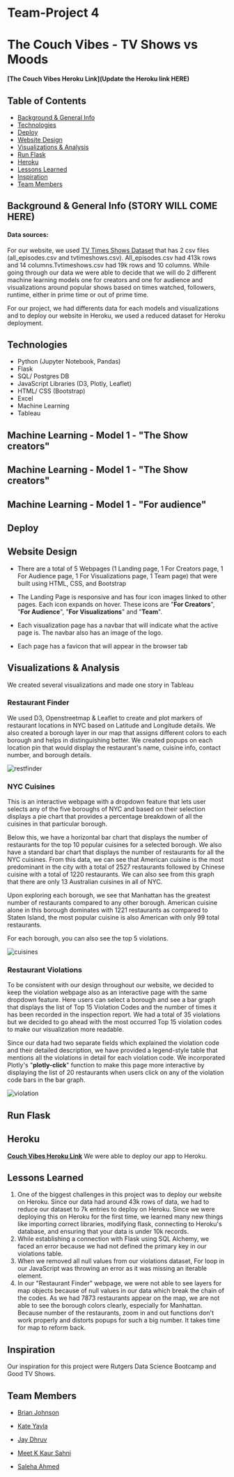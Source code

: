 # Team-Project 4
# The Couch Vibes - TV Shows vs Moods

**[The Couch Vibes Heroku Link](Update the Heroku link HERE)**

## **Table of Contents**

- [Background & General Info](https://github.com/meetk5/Team-Project4#background--general-info)
- [Technologies](https://github.com/meetk5/Team-Project4#technologies)
- [Deploy](https://github.com/meetk5/Team-Project4#deploy)
- [Website Design](https://github.com/meetk5/Team-Project4#website-design)
- [Visualizations & Analysis](https://github.com/meetk5/Team-Project4#visualizations--analysis)
- [Run Flask](https://github.com/meetk5/Team-Project4#run-flask)
- [Heroku](https://github.com/meetk5/Team-Project4#heroku)
- [Lessons Learned](https://github.com/meetk5/Team-Project4#lessons-learned)
- [Inspiration](https://github.com/meetk5/Team-Project4#inspiration)
- [Team Members](https://github.com/meetk5/Team-Project4#team-members)

## **Background** & General Info (STORY WILL COME HERE)



#### **Data sources:** 

For our website, we used [TV Times Shows Dataset](https://www.kaggle.com/oscarfry/tvtime-shows) that has 2 csv files (all_episodes.csv and tvtimeshows.csv). All_episodes.csv had 413k rows and 14 columns.Tvtimeshows.csv had 19k rows and 10 columns. While going through our data we were able to decide that we will do 2 different machine learning models one for creators and one for audience and visualizations around popular shows based on times watched, followers, runtime, either in prime time or out of prime time.

For our project, we had differents data for each models and visualizations and to deploy our website in Heroku, we used a reduced dataset for Heroku deployment. 

## **Technologies**

- Python (Jupyter Notebook, Pandas)
- Flask 
- SQL/ Postgres DB
- JavaScript Libraries (D3, Plotly, Leaflet)
- HTML/ CSS (Bootstrap)
- Excel
- Machine Learning
- Tableau

## **Machine Learning - Model 1 - "The Show creators"**

## **Machine Learning - Model 1 - "The Show creators"**

## **Machine Learning - Model 1 - "For audience"**
## Deploy



## Website Design

- There are a total of 5 Webpages (1 Landing page, 1 For Creators page, 1 For Audience page, 1 For Visualizations page, 1 Team page) that were built using HTML, CSS, and Bootstrap

- The Landing Page is responsive and has four icon images linked to other pages. Each icon expands on hover. These icons are "**For Creators**", "**For Audience**", "**For Visualizations**" and "**Team**".

- Each visualization page has a navbar that will indicate what the active page is. The navbar also has an image of the logo.

- Each page has a favicon that will appear in the browser tab

## Visualizations & Analysis

We created several visualizations and made one story in Tableau

### Restaurant Finder

We used D3, Openstreetmap & Leaflet to create and plot markers of restaurant locations in NYC based on Latitude and Longitude details. We also created a borough layer in our map that assigns different colors to each borough and helps in distinguishing better. We created popups on each location pin that would display the restaurant's name, cuisine info, contact number, and borough details.

![restfinder](https://github.com/meetk5/Team-Project3/blob/main/gifs/NYC-Restaurant-Inspections%20restaurant%20finder.gif)

### NYC Cuisines

This is an interactive webpage with a dropdown feature that lets user selects any of the five boroughs of NYC and based on their selection displays a pie chart that provides a percentage breakdown of all the cuisines in that particular borough.

Below this, we have a horizontal bar chart that displays the number of restaurants for the top 10 popular cuisines for a selected borough. We also have a standard bar chart that displays the number of restaurants for all the NYC cuisines.  From this data, we can see that American cuisine is the most predominant in the city with a total of 2527 restaurants followed by Chinese cuisine with a total of 1220 restaurants.  We can also see from this graph that there are only 13 Australian cuisines in all of NYC. 

Upon exploring each borough, we see that Manhattan has the greatest number of restaurants compared to any other borough. American cuisine alone in this borough dominates with 1221 restaurants as compared to Staten Island, the most popular cuisine is also American with only 99 total restaurants.

For each borough, you can also see the top 5 violations.

![cuisines](https://github.com/meetk5/Team-Project3/blob/main/gifs/NYC-Restaurant-Inspections.gif)

### Restaurant Violations

To be consistent with our design throughout our website, we decided to keep the violation webpage also as an interactive page with the same dropdown feature. Here users can select a borough and see a bar graph that displays the list of Top 15 Violation Codes and the number of times it has been recorded in the inspection report. We had a total of 35 violations but we decided to go ahead with the most occurred Top 15 violation codes to make our visualization more readable.

Since our data had two separate fields which explained the violation code and their detailed description, we have provided a legend-style table that mentions all the violations in detail for each violation code. We incorporated Plotly's "**plotly-click**" function to make this page more interactive by displaying the list of 20 restaurants when users click on any of the violation code bars in the bar graph.

![violation](https://github.com/meetk5/Team-Project3/blob/main/gifs/Violation-Data.gif)



## Run Flask



## Heroku

**[Couch Vibes Heroku Link](https://the-data-restaurateurs.herokuapp.com/)** We were able to deploy our app to Heroku.

## Lessons Learned

1. One of the biggest challenges in this project was to deploy our website on Heroku. Since our data had around 43k rows of data, we had to reduce our dataset to 7k entries to deploy on Heroku. Since we were deploying this on Heroku for the first time, we learned many new things like importing correct libraries, modifying flask, connecting to Heroku's database, and ensuring that your data is under 10k records.
2. While establishing a connection with Flask using SQL Alchemy, we faced an error because we had not defined the primary key in our violations table.
3. When we removed all null values from our violations dataset, For loop in our JavaScript was throwing an error as it was missing an iterable element.
4. In our "Restaurant Finder" webpage, we were not able to see layers for map objects because of null values in our data which break the chain of the codes. As we had 7873 restaurants appear on the map, we are not able to see the borough colors clearly, especially for Manhattan. Because number of the restaurants, zoom in and out functions don't work properly and distorts popups for such a big number. It takes time for map to reform back.

## Inspiration

Our inspiration for this project were Rutgers Data Science Bootcamp and Good TV Shows.

## **Team Members**

- [Brian Johnson](https://github.com/Bjohnson08021/)

- [Kate Yayla](https://github.com/Kate-Yayla)

- [Jay Dhruv](https://github.com/jaybdhruv)

- [Meet K Kaur Sahni](https://github.com/meetk5)

- [Saleha Ahmed](https://github.com/saleha456)


